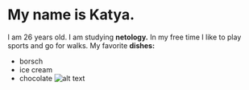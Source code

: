 # My name is Katya.
I am 26 years old.
I am studying __netology.__
In my free time I like to play sports and go for walks.
My favorite **dishes:**
- borsch
- ice cream
- chocolate
![alt text](14977571484126_1920x1200.jpg)